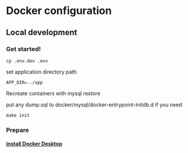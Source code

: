# Docker configuration

## Local development

### Get started!
```shell
cp .env.dev .env
```
set application directory path 
```.env
APP_DIR=../app
````
Recreate containers with mysql restore

put any dump.sql to docker/mysql/docker-entrypoint-initdb.d if you need
```
make init
```

### Prepare
#### [install Docker Desktop](https://docs.docker.com/desktop/#download-and-install)
